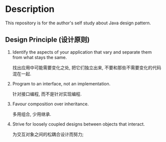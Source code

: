 # Description
This repository is for the author's self study about Java design pattern.

## Design Principle (设计原则)

1. Identify the aspects of your application that vary and separate them from what stays the same.

   找出应用中可能需要变化之处, 把它们独立出来, 不要和那些不需要变化的代码混在一起.

2. Program to an interface, not an implementation.

   针对接口编程, 而不是针对实现编程.

3. Favour composition over inheritance.

   多用组合, 少用继承.

4. Strive for loosely coupled designs between objects that interact.  

   为交互对象之间的松耦合设计而努力;
